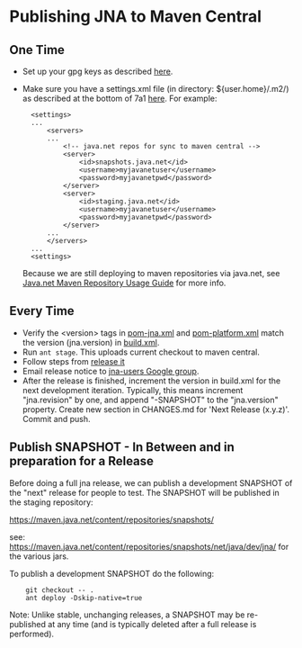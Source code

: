 Publishing JNA to Maven Central
===============================

One Time
--------

* Set up your gpg keys as described [here](https://docs.sonatype.org/display/Repository/How+To+Generate+PGP+Signatures+With+Maven).
* Make sure you have a settings.xml file (in directory: ${user.home}/.m2/) as described at the bottom of 7a1 [here](https://docs.sonatype.org/display/Repository/Sonatype+OSS+Maven+Repository+Usage+Guide#SonatypeOSSMavenRepositoryUsageGuide-7a.1.POMandsettingsconfig). For example:

        <settings>
        ...
            <servers>
            ...
                <!-- java.net repos for sync to maven central -->
                <server>
                    <id>snapshots.java.net</id>
                    <username>myjavanetuser</username>
                    <password>myjavanetpwd</password>
                </server>
                <server>
                    <id>staging.java.net</id>
                    <username>myjavanetuser</username>
                    <password>myjavanetpwd</password>
                </server>
            ...
            </servers>
        ...
        <settings>

  Because we are still deploying to maven repositories via java.net, see [Java.net Maven Repository Usage Guide](http://java.net/projects/maven2-repository/pages/MigrationAndCleanupRelatedDocumentation) for more info.

Every Time
----------

* Verify the &lt;version> tags in [pom-jna.xml](https://github.com/twall/jna/blob/master/pom-jna.xml) and [pom-platform.xml](https://github.com/twall/jna/blob/master/pom-platform.xml)
  match the version (jna.version) in [build.xml](https://github.com/twall/jna/blob/master/build.xml).
* Run `ant stage`. This uploads current checkout to maven central.
* Follow steps from [release it](https://docs.sonatype.org/display/Repository/Sonatype+OSS+Maven+Repository+Usage+Guide#SonatypeOSSMavenRepositoryUsageGuide-8a.ReleaseIt)
* Email release notice to [jna-users Google group](http://groups.google.com/group/jna-users).
* After the release is finished, increment the version in build.xml for the next development iteration. Typically, this means increment "jna.revision" by one, and append "-SNAPSHOT" to the "jna.version" property. Create new section in CHANGES.md for 'Next Release (x.y.z)'. Commit and push.


Publish SNAPSHOT - In Between and in preparation for a Release
--------------------------------------------------------------

Before doing a full jna release, we can publish a development SNAPSHOT of the "next" release for people to test. The
SNAPSHOT will be published in the staging repository:

   https://maven.java.net/content/repositories/snapshots/

see: https://maven.java.net/content/repositories/snapshots/net/java/dev/jna/ for the various jars.

To publish a development SNAPSHOT do the following:

        git checkout -- .
        ant deploy -Dskip-native=true

Note: Unlike stable, unchanging releases, a SNAPSHOT may be re-published at any time (and is typically deleted after a
full release is performed).

